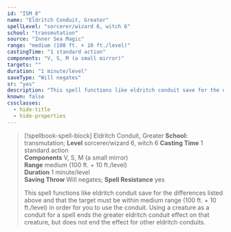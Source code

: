 ```yaml
---
id: "ISM_8"
name: "Eldritch Conduit, Greater"
spellLevel: "sorcerer/wizard 6, witch 6"
school: "transmutation"
source: "Inner Sea Magic"
range: "medium (100 ft. + 10 ft./level)"
castingTime: "1 standard action"
components: "V, S, M (a small mirror)"
targets: ""
duration: "1 minute/level"
saveType: "Will negates"
sr: "yes"
description: "This spell functions like eldritch conduit save for the differences listed above and that the target must be within medium range (100 ft. + 10 ft./level) in order for you to use the conduit. Using a creature as a conduit for a spell ends the greater eldritch conduit effect on that creature, but does not end the effect for other eldritch conduits."
known: false
cssclasses:
  - hide-title
  - hide-properties
---
```


> [!spellbook-spell-block] Eldritch Conduit, Greater
> **School:** transmutation; **Level** sorcerer/wizard 6, witch 6
> **Casting Time** 1 standard action  
> **Components** V, S, M (a small mirror)  
> **Range** medium (100 ft. + 10 ft./level)  
> **Duration** 1 minute/level  
> **Saving Throw** Will negates; **Spell Resistance** yes
> 
> This spell functions like eldritch conduit save for the differences listed above and that the target must be within medium range (100 ft. + 10 ft./level) in order for you to use the conduit. Using a creature as a conduit for a spell ends the greater eldritch conduit effect on that creature, but does not end the effect for other eldritch conduits.